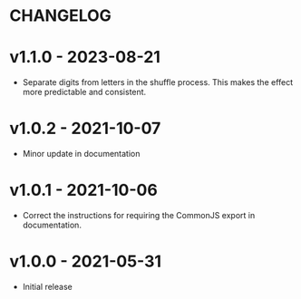 # CHANGELOG

# v1.1.0 - 2023-08-21

- Separate digits from letters in the shuffle process. This makes the effect more predictable and consistent.

# v1.0.2 - 2021-10-07

- Minor update in documentation

# v1.0.1 - 2021-10-06

- Correct the instructions for requiring the CommonJS export in documentation.

# v1.0.0 - 2021-05-31

- Initial release
